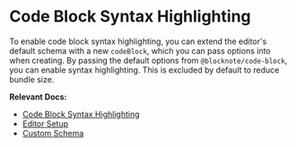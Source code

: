 # Code Block Syntax Highlighting

To enable code block syntax highlighting, you can extend the editor's default schema with a new `codeBlock`, which you can pass options into when creating. By passing the default options from `@blocknote/code-block`, you can enable syntax highlighting. This is excluded by default to reduce bundle size.

**Relevant Docs:**

- [Code Block Syntax Highlighting](/docs/features/blocks/code-blocks)
- [Editor Setup](/docs/getting-started/editor-setup)
- [Custom Schema](/docs/features/custom-schemas)
